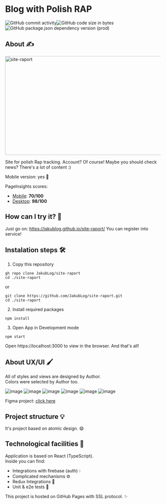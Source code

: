 # Blog with Polish RAP

<div style="display: flex;">
  <img alt="GitHub commit activity" src="https://img.shields.io/github/commit-activity/m/jakublog/site-raport">
  <img alt="GitHub code size in bytes" src="https://img.shields.io/github/languages/code-size/jakublog/site-raport">
</div>
<div style="display: flex;">
  <img alt="GitHub package.json dependency version (prod)" src="https://img.shields.io/github/package-json/dependency-version/jakublog/site-raport/react">
</div>

## About ✍️

<img src="https://socialify.git.ci/JakubLog/site-raport/image?description=1&font=Inter&language=1&owner=1&pattern=Charlie%20Brown&theme=Dark" alt="site-raport" width="640" height="320"/>

Site for polish Rap tracking.
Account? Of course! Maybe you should check news?
There's a lot of content :)

Mobile version: yes 🎈

PageInsights scores:

- [Mobile](https://developers.google.com/speed/pagespeed/insights/?hl=pl&url=https%3A%2F%2Fjakublog.github.io%2Fsite-raport&tab=mobile): **70/100**
- [Desktop](https://developers.google.com/speed/pagespeed/insights/?hl=pl&url=https%3A%2F%2Fjakublog.github.io%2Fsite-raport&tab=desktop): **98/100**

## How can I try it? 🤔

Just go on: https://jakublog.github.io/site-raport/
You can register into service!

## Instalation steps 🛠️

1. Copy this repository

```
gh repo clone JakubLog/site-raport
cd ./site-raport
```

or

```
git clone https://github.com/JakubLog/site-raport.git
cd ./site-raport
```

2. Install required packages

```
npm install
```

3. Open App in Development mode

```
npm start
```

Open https://localhost:3000 to view in the browser.
And that's all!

## About UX/UI 🖌️

All of styles and views are designed by Author. <br/>
Colors were selected by Author too.

![image](https://user-images.githubusercontent.com/77537823/140678737-a956ba4f-c0a9-4086-982e-70a879e012f2.png)
![image](https://user-images.githubusercontent.com/77537823/140678781-32b3bfc9-bd8a-44cb-81ff-0791f1e91ec1.png)
![image](https://user-images.githubusercontent.com/77537823/140678808-5c5e7650-75eb-4294-8bfc-01c82503aef4.png)
![image](https://user-images.githubusercontent.com/77537823/140678851-d2e09716-afba-410a-b9d4-da7a303f83bf.png)
![image](https://user-images.githubusercontent.com/77537823/140678872-8f2bdced-16cf-4ad2-ac67-e64606d9943b.png)
![image](https://user-images.githubusercontent.com/77537823/140679021-0ae55ee4-63ce-4b4e-8c16-ec3f64bdfca7.png)


Figma project: [click here](https://www.figma.com/file/SFdipnY3xFrcvC7UTRmqBG/Raport) <br>

## Project structure 💡

It's project based on atomic design. 😄

## Technological facilities 👷

Application is based on React (TypeScript). <br/>
Inside you can find:

- Integrations with firebase (auth) 💧
- Complicated mechanisms ⚙️
- Redux Integrations 🧰
- Unit & e2e tests 👷

This project is hosted on GitHub Pages with SSL protocol. ✨
